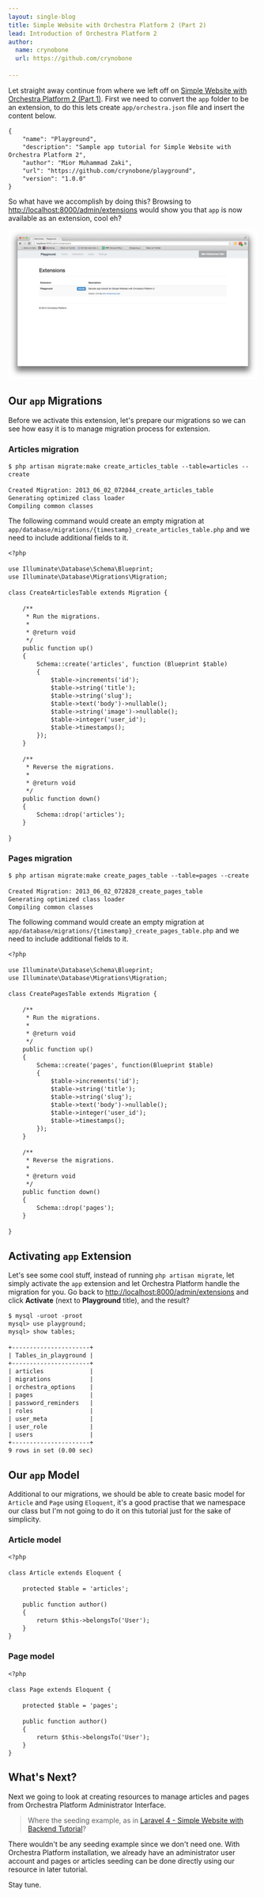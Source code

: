```yaml
---
layout: single-blog
title: Simple Website with Orchestra Platform 2 (Part 2)
lead: Introduction of Orchestra Platform 2
author:
  name: crynobone
  url: https://github.com/crynobone

---
```


Let straight away continue from where we left off on [Simple Website with Orchestra Platform 2 (Part 1)](/blogs/2013/06/01/simple-website-1/). First we need to convert the `app` folder to be an extension, to do this lets create `app/orchestra.json` file and insert the content below.

	{
		"name": "Playground",
		"description": "Sample app tutorial for Simple Website with Orchestra Platform 2",
		"author": "Mior Muhammad Zaki",
		"url": "https://github.com/crynobone/playground",
		"version": "1.0.0"
	}

So what have we accomplish by doing this? Browsing to <http://localhost:8000/admin/extensions> would show you that `app` is now available as an extension, cool eh?

![Playground Extension is available](/blogs/assets/2013/06/playground-extension-available.png)

## Our `app` Migrations

Before we activate this extension, let's prepare our migrations so we can see how easy it is to manage migration process for extension.

### Articles migration

	$ php artisan migrate:make create_articles_table --table=articles --create
	
	Created Migration: 2013_06_02_072044_create_articles_table
	Generating optimized class loader
	Compiling common classes

The following command would create an empty migration at `app/database/migrations/{timestamp}_create_articles_table.php` and we need to include additional fields to it.

	<?php
	
	use Illuminate\Database\Schema\Blueprint;
	use Illuminate\Database\Migrations\Migration;

	class CreateArticlesTable extends Migration {

		/**
		 * Run the migrations.
		 *
		 * @return void
		 */
		public function up()
		{
			Schema::create('articles', function (Blueprint $table)
			{
				$table->increments('id');
				$table->string('title');
				$table->string('slug');
				$table->text('body')->nullable();
				$table->string('image')->nullable();
				$table->integer('user_id');
				$table->timestamps();
			});
		}

		/**
		 * Reverse the migrations.
		 *
		 * @return void
		 */
		public function down()
		{
			Schema::drop('articles');
		}

	}

### Pages migration

	$ php artisan migrate:make create_pages_table --table=pages --create
	
	Created Migration: 2013_06_02_072828_create_pages_table
	Generating optimized class loader
	Compiling common classes

The following command would create an empty migration at `app/database/migrations/{timestamp}_create_pages_table.php` and we need to include additional fields to it.

	<?php

	use Illuminate\Database\Schema\Blueprint;
	use Illuminate\Database\Migrations\Migration;

	class CreatePagesTable extends Migration {

		/**
		 * Run the migrations.
		 *
		 * @return void
		 */
		public function up()
		{
			Schema::create('pages', function(Blueprint $table)
			{
				$table->increments('id');
				$table->string('title');
				$table->string('slug');
				$table->text('body')->nullable();
				$table->integer('user_id');
				$table->timestamps();
			});
		}

		/**
		 * Reverse the migrations.
		 *
		 * @return void
		 */
		public function down()
		{
			Schema::drop('pages');
		}

	}

## Activating `app` Extension

Let's see some cool stuff, instead of running `php artisan migrate`, let simply activate the `app` extension and let Orchestra Platform handle the migration for you. Go back to <http://localhost:8000/admin/extensions> and click **Activate** (next to **Playground** title), and the result?

	$ mysql -uroot -proot
	mysql> use playground;
	mysql> show tables;
	
	+----------------------+
	| Tables_in_playground |
	+----------------------+
	| articles             |
	| migrations           |
	| orchestra_options    |
	| pages                |
	| password_reminders   |
	| roles                |
	| user_meta            |
	| user_role            |
	| users                |
	+----------------------+
	9 rows in set (0.00 sec)

## Our `app` Model

Additional to our migrations, we should be able to create basic model for `Article` and `Page` using `Eloquent`, it's a good practise that we namespace our class but I'm not going to do it on this tutorial just for the sake of simplicity.

### Article model

	<?php 
	
	class Article extends Eloquent {
		
		protected $table = 'articles';
	
		public function author()
		{
			return $this->belongsTo('User');
		}
	}
	
### Page model

	<?php 
	
	class Page extends Eloquent {
		
		protected $table = 'pages';
	
		public function author()
		{
			return $this->belongsTo('User');
		}
	}

## What's Next?

Next we going to look at creating resources to manage articles and pages from Orchestra Platform Administrator Interface. 

> Where the seeding example, as in [Laravel 4 - Simple Website with Backend Tutorial](http://www.codeforest.net/laravel4-simple-website-with-backend-1)?

There wouldn't be any seeding example since we don't need one. With Orchestra Platform installation, we already have an administrator user account and pages or articles seeding can be done directly using our resource in later tutorial.

Stay tune.
